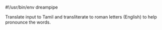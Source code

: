 #!/usr/bin/env dreampipe

Translate input to Tamil and transliterate to roman letters (English) to help pronounce the words.